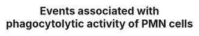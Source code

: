 ---
annotations:
- type: Pathway Ontology
  value: infectious disease pathway
authors:
- ReactomeTeam
- DeSl
description: When neutrophils engulf bacteria they enclose them in small vacuoles
  (phagosomes) into which superoxide is released by activated NADPH oxidase (NOX2)
  on the internalized neutrophil membrane. The directional nature of NOX2 activity
  creates a charge imbalance that must be counteracted to prevent depolarization of
  the membrane and the shutdown of activity (Winterbourn CC et al. 2016). Also, protons
  are produced in the cytosol and consumed in the external compartment (for example,
  the phagosome) through the dismutation of superoxide. Both situations are largely
  overcome by a balancing flow of protons transported by voltage-gated proton channels,
  primarily VSOP/HV1, which are activated in parallel with the oxidase (Demaurex N
  & El Chemaly A 2010; El Chemaly A et al. 2010; Petheo GL et al. 2010; Kovacs I et
  al. 2014; Henderson LM et al. 1987, 1988). The pH of the phagosome is regulated
  by these activities. In contrast to the phagosomes of macrophages, in which pH drops
  following particle ingestion, neutrophil phagosomes remain alkaline during the period
  that the oxidase is active. Until recently, their pH has been accepted to lie between
  7.5 and 8. However, in a 2015 study using a probe that is more sensitive at higher
  pH, an average pH closer to 9 was measured in individual phagosomes (Levine AP et
  al. 2015).<p>The superoxide dismutates to hydrogen peroxide, which is used by myeloperoxidase
  (MPO) to generate other oxidants, including the highly microbicidal species such
  as hypochlorous acid (Winterbourn CC et al. 2013, 2016).  View original pathway
  at [http://www.reactome.org/PathwayBrowser/#DIAGRAM=8941413 Reactome].
last-edited: 2021-01-25
organisms:
- Homo sapiens
redirect_from:
- /index.php/Pathway:WP4991
- /instance/WP4991
schema-jsonld:
- '@context': https://schema.org/
  '@id': https://wikipathways.github.io/pathways/WP4991.html
  '@type': Dataset
  creator:
    '@type': Organization
    name: WikiPathways
  description: When neutrophils engulf bacteria they enclose them in small vacuoles
    (phagosomes) into which superoxide is released by activated NADPH oxidase (NOX2)
    on the internalized neutrophil membrane. The directional nature of NOX2 activity
    creates a charge imbalance that must be counteracted to prevent depolarization
    of the membrane and the shutdown of activity (Winterbourn CC et al. 2016). Also,
    protons are produced in the cytosol and consumed in the external compartment (for
    example, the phagosome) through the dismutation of superoxide. Both situations
    are largely overcome by a balancing flow of protons transported by voltage-gated
    proton channels, primarily VSOP/HV1, which are activated in parallel with the
    oxidase (Demaurex N & El Chemaly A 2010; El Chemaly A et al. 2010; Petheo GL et
    al. 2010; Kovacs I et al. 2014; Henderson LM et al. 1987, 1988). The pH of the
    phagosome is regulated by these activities. In contrast to the phagosomes of macrophages,
    in which pH drops following particle ingestion, neutrophil phagosomes remain alkaline
    during the period that the oxidase is active. Until recently, their pH has been
    accepted to lie between 7.5 and 8. However, in a 2015 study using a probe that
    is more sensitive at higher pH, an average pH closer to 9 was measured in individual
    phagosomes (Levine AP et al. 2015).<p>The superoxide dismutates to hydrogen peroxide,
    which is used by myeloperoxidase (MPO) to generate other oxidants, including the
    highly microbicidal species such as hypochlorous acid (Winterbourn CC et al. 2013,
    2016).  View original pathway at [http://www.reactome.org/PathwayBrowser/#DIAGRAM=8941413
    Reactome].
  keywords:
  - 'Peptide '
  - HOCl, NO2Cl
  - Cell surface
  - Fe2+
  - Cl-
  - 'GlcNAc-(1-->4)-MurNAc-L-Ala-gamma-D-Glu-N(6)-(beta-D-Asp)-L-Lys-(D-Ala) '
  - betaGlcNAc
  - H2O
  - peptidoglycan-chloramide
  - nitryl chloride
  - 'nitryl chloride '
  - HOCl
  - 'MPO (279-745) '
  - SCN(-)
  - H2O2
  - OSCN-
  - 'ferriheme b(1-) '
  - LPO:ferriheme
  - H+
  - 'MurNAc '
  - 'GlcNAc(1-->4)MurNAc:L-Ala-gamma-D-Glu-L-Lys-(D-Ala)2 '
  - Lipid-Cl
  - 'LPO '
  - 'Cell surface '
  - Peptidyl-Lys-NHCl
  - NO2
  - Peptidyl-Lys-NCl2
  - Peptidyl-Cys-SH
  - Peptidyl-Cys-SOH
  - MPO:ferriheme:bacterial cell surface
  - Unsaturated lipid
  - 'MPO (165-278) '
  - Peptidyl-Cys-SCl
  - MPO:ferriheme
  - 'HOCl '
  - peptidoglycan-NHAc
  - ROS and RNS
  - nitrite
  - MurNAc:Peptide
  - Peptidyl-Cys-SSCN
  - phagocytes
  - production in
  - Peptidyl-Lys-NH2
  license: CC0
  name: Events associated with phagocytolytic activity of PMN cells
seo: CreativeWork
title: Events associated with phagocytolytic activity of PMN cells
wpid: WP4991
---